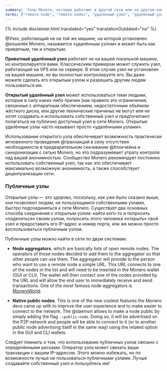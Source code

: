 ```yaml
---
summary: 'Узлы Monero, которые работают в другой сети или на другом компьютере отдельно от кошелька. Удаленные узлы позволяют начать использовать Monero, без загрузки локальной копии блокчейна'
terms: ["remote-node", "remote-nodes", "удаленный-узел", "удалённый-узел", "удалённые-узлы", "удалённых-узлов", "удалённому-узлу", "удалёнными-узлами"]
---
```


{% include disclaimer.html translated="yes" translationOutdated="no" %}

@Узел, работающий не на той же машине, на которой установлен @кошелёк
Monero, называется «удалённым узлом» и может быть как приватным, так и
открытым.

**Приватный удалённый узел** работает не на вашей локальной машине, но
контролируется вами. Классическим примером может служить узел, работающий на
VPS или на сервере. В этом случае узел не установлен на вашей машине, но вы
полностью контролируете его. Вы даже можете сделать его открытым узлом и
разрешить другим людям пользоваться им.

**Открытый удалённый узел** может использоваться теми людьми, которые в силу
каких-либо причин (как правило это ограничения, связанные с аппаратным
обеспечением, недостаточным объёмом жёсткого диска, или другие технические
причины) не могут или не хотят создавать и использовать собственный узел и
предпочитают полагаться на публично доступный узел в сети Monero. Открытые
удалённые узлы часто называют просто «удалёнными узлами».

Использование открытого узла обеспечивает возможность практически
мгновенного проведения @транзакций в силу отсутствия необходимости в
предварительном скачивании @блoкчейна и синхронизации с сетью Monero, но это
подразумевает утрату контроля над вашей анонимностью. Сообщество Monero
рекомендует постоянно использовать собственный узел, так как это
обеспечивает максимально возможную анонимность, а также способствует
децентрализации сети.

### Публичные узлы

Открытые узлы — это здорово, поскольку, как уже было сказано выше, они
позволяют людям, не пользующимся собственными узлами, быстро подсоединяться
к сети Monero. Существует два основных способа соединения с открытым узлом:
найти кого-то и попросить «поделиться» своим узлом, попросить этого человека
«открыть» свой узел и предоставить его IP-адрес и номер порта, или же можно
просто воспользоваться публичным узлом.

Публичные узлы можно найти в сети по двум системам:

- **Node aggregators**, which are basically lists of open remote nodes. The
  operators of those nodes decided to add them to the aggregator so that
  other people can use them. The aggregator will provide to the person who
  want to use a remote node a simple URL. This URL connects to one of the
  nodes in the list and will need to be inserted in the Monero wallet (GUI
  or CLI). The wallet will then contact one of the nodes provided by the URL
  and will allow the end user to immediately receive and send
  transactions. One of the most famous node aggregators is
  [MoneroWorld](https://moneroworld.com/#nodes).

- **Native public nodes**. This is one of the new coolest features the
  Monero devs came up with to improve the user experience and to make easier
  to connect to the network. The @daemon allows to make a node public by
  simply adding the flag `--public-node`. Doing so, it will be advertised on
  the P2P network and people will be able to connect to it (or to another
  public node advertising itself in the same way) using the related option
  in the GUI and CLI wallets.

Следует помнить о том, что использование публичных узлов связано с
определёнными рисками. Оператор узла может связать ваши транзакции с вашим
IP-адресом. Этого можно избежать, но по возможности лучше не пользоваться
публичными узлами. Лучше создавайте собственный узел и пользуйтесь им!
